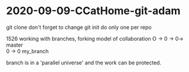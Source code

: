 # 2020-09-09-CCatHome-git-adam

git clone <url>
	don't forget to change
	git init do only one per repo

1526 working with branches, forking model of collaboration
  O -> 0 -> 0-> master
            \
             0 -> 0 my_branch

  branch is in a 'parallel universe' and the work can be protected. 
